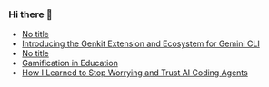 ### Hi there 👋

<!-- daily.dev BOOKMARKS:START -->
- [No title](https://app.daily.dev/posts/9LFaQbUhV?utm_source=rss&utm_medium=bookmarks&utm_campaign=PnGboN99PhXCxFrWGGg2C)
- [Introducing the Genkit Extension and Ecosystem for Gemini CLI](https://app.daily.dev/posts/mLMLcOcGR?utm_source=rss&utm_medium=bookmarks&utm_campaign=PnGboN99PhXCxFrWGGg2C)
- [No title](https://app.daily.dev/posts/qRxqloMBy?utm_source=rss&utm_medium=bookmarks&utm_campaign=PnGboN99PhXCxFrWGGg2C)
- [Gamification in Education](https://app.daily.dev/posts/4E5LOlZfn?utm_source=rss&utm_medium=bookmarks&utm_campaign=PnGboN99PhXCxFrWGGg2C)
- [How I Learned to Stop Worrying and Trust AI Coding Agents](https://app.daily.dev/posts/2nZpGBTC1?utm_source=rss&utm_medium=bookmarks&utm_campaign=PnGboN99PhXCxFrWGGg2C)
<!-- daily.dev BOOKMARKS:END -->

<!--
**dinesh4monto/dinesh4monto** is a ✨ _special_ ✨ repository because its `README.md` (this file) appears on your GitHub profile.

Here are some ideas to get you started:

- 🔭 I’m currently working on ...
- 🌱 I’m currently learning ...
- 👯 I’m looking to collaborate on ...
- 🤔 I’m looking for help with ...
- 💬 Ask me about ...
- 📫 How to reach me: ...
- 😄 Pronouns: ...
- ⚡ Fun fact: ...
-->
